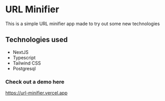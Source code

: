 # URL Minifier

This is a simple URL minifier app made to try out some new technologies

## Technologies used 
- NextJS
- Typescript
- Tailwind CSS
- Postgresql

### Check out a demo here
https://url-minifier.vercel.app